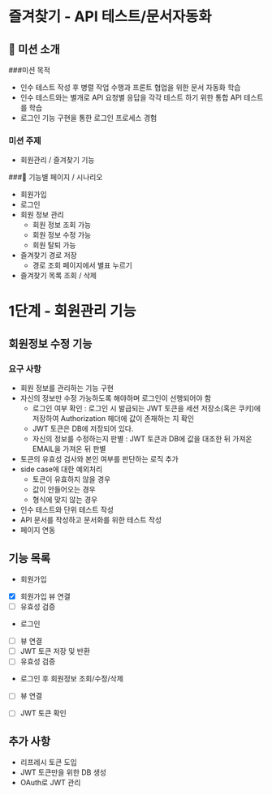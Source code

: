 # 즐겨찾기 - API 테스트/문서자동화

## 🤔 미션 소개

###미션 목적

- 인수 테스트 작성 후 병렬 작업 수행과 프론트 협업을 위한 문서 자동화 학습
- 인수 테스트와는 별개로 API 요청별 응답을 각각 테스트 하기 위한 통합 API 테스트를 학습
- 로그인 기능 구현을 통한 로그인 프로세스 경험

### 미션 주제
- 회원관리 / 즐겨찾기 기능

###📱 기능별 페이지 / 시나리오
- 회원가입
- 로그인
- 회원 정보 관리
    - 회원 정보 조회 가능
    - 회원 정보 수정 가능
    - 회원 탈퇴 가능
- 즐겨찾기 경로 저장
    - 경로 조회 페이지에서 별표 누르기
- 즐겨찾기 목록 조회 / 삭제

# 1단계 - 회원관리 기능

## 회원정보 수정 기능

### 요구 사항
- 회원 정보를 관리하는 기능 구현
- 자신의 정보만 수정 가능하도록 해야하며 로그인이 선행되어야 함
    - 로그인 여부 확인 : 로그인 시 발급되는 JWT 토큰을 세션 저장소(혹은 쿠키)에 저장하여 Authorization 헤더에 값이 존재하는 지 확인
    - JWT 토큰은 DB에 저장되어 있다.
    - 자신의 정보를 수정하는지 판별 : JWT 토큰과 DB에 값을 대조한 뒤 가져온 EMAIL을 가져온 뒤 판별
- 토큰의 유효성 검사와 본인 여부를 판단하는 로직 추가
- side case에 대한 예외처리
    - 토큰이 유효하지 않을 경우
    - 값이 안들어오는 경우
    - 형식에 맞지 않는 경우
- 인수 테스트와 단위 테스트 작성
- API 문서를 작성하고 문서화를 위한 테스트 작성
- 페이지 연동

## 기능 목록

- 회원가입
 - [x] 회원가입 뷰 연결
 - [ ] 유효성 검증
  
- 로그인
 - [ ] 뷰 연결
 - [ ] JWT 토큰 저장 및 반환
 - [ ] 유효성 검증
 
- 로그인 후 회원정보 조회/수정/삭제
 - [ ] 뷰 연결
 - [ ] JWT 토큰 확인  


## 추가 사항
- 리프레시 토큰 도입
- JWT 토큰만을 위한 DB 생성
- OAuth로 JWT 관리